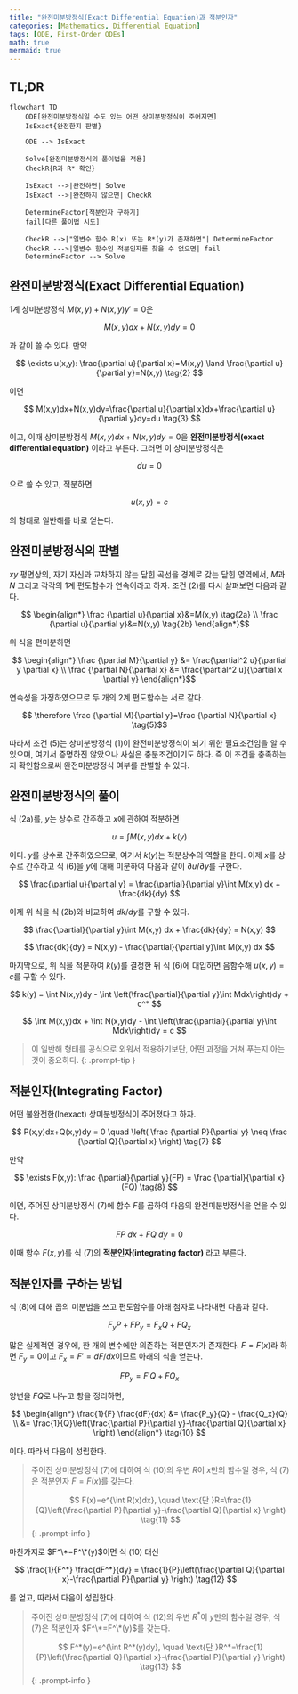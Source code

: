 ```yaml
---
title: "완전미분방정식(Exact Differential Equation)과 적분인자"
categories: [Mathematics, Differential Equation]
tags: [ODE, First-Order ODEs]
math: true
mermaid: true
---
```


## TL;DR
```mermaid
flowchart TD
	ODE[완전미분방정식일 수도 있는 어떤 상미분방정식이 주어지면]
	IsExact{완전한지 판별}

	ODE --> IsExact

	Solve[완전미분방정식의 풀이법을 적용]
	CheckR{R과 R* 확인}

	IsExact -->|완전하면| Solve
	IsExact -->|완전하지 않으면| CheckR

	DetermineFactor[적분인자 구하기]
	fail[다른 풀이법 시도]

	CheckR -->|"일변수 함수 R(x) 또는 R*(y)가 존재하면"| DetermineFactor
	CheckR --->|일변수 함수인 적분인자를 찾을 수 없으면| fail
	DetermineFactor --> Solve
```

## 완전미분방정식(Exact Differential Equation)
1계 상미분방정식 $M(x,y)+N(x,y)y'=0$은 

$$ M(x,y)dx+N(x,y)dy=0 \tag{1} $$

과 같이 쓸 수 있다. 만약 

$$ \exists u(x,y): \frac{\partial u}{\partial x}=M(x,y) \land \frac{\partial u}{\partial y}=N(x,y) \tag{2} $$

이면 

$$ M(x,y)dx+N(x,y)dy=\frac{\partial u}{\partial x}dx+\frac{\partial u}{\partial y}dy=du \tag{3} $$

이고, 이때 상미분방정식 $M(x,y)dx+N(x,y)dy=0$을 **완전미분방정식(exact differential equation)** 이라고 부른다. 그러면 이 상미분방정식은 

$$ du=0 $$

으로 쓸 수 있고, 적분하면 

$$ u(x,y)=c \tag{4} $$

의 형태로 일반해를 바로 얻는다.

## 완전미분방정식의 판별
$xy$ 평면상의, 자기 자신과 교차하지 않는 닫힌 곡선을 경계로 갖는 닫힌 영역에서, $M$과 $N$ 그리고 각각의 1계 편도함수가 연속이라고 하자. 조건 (2)를 다시 살펴보면 다음과 같다.

$$ \begin{align*}
\frac {\partial u}{\partial x}&=M(x,y) \tag{2a}
\\ \frac {\partial u}{\partial y}&=N(x,y) \tag{2b}
\end{align*}$$

위 식을 편미분하면 

$$ \begin{align*}
\frac {\partial M}{\partial y} &= \frac{\partial^2 u}{\partial y \partial x}
\\ \frac {\partial N}{\partial x} &= \frac{\partial^2 u}{\partial x \partial y}
\end{align*}$$

연속성을 가정하였으므로 두 개의 2계 편도함수는 서로 같다.

$$ \therefore \frac {\partial M}{\partial y}=\frac {\partial N}{\partial x} \tag{5}$$

따라서 조건 (5)는 상미분방정식 (1)이 완전미분방정식이 되기 위한 필요조건임을 알 수 있으며, 여기서 증명하진 않았으나 사실은 충분조건이기도 하다. 즉 이 조건을 충족하는지 확인함으로써 완전미분방정식 여부를 판별할 수 있다.

## 완전미분방정식의 풀이
식 (2a)를, $y$는 상수로 간주하고 $x$에 관하여 적분하면

$$ u = \int M(x,y) dx + k(y) \tag{6} $$

이다. $y$를 상수로 간주하였으므로, 여기서 $k(y)$는 적분상수의 역할을 한다. 이제 $x$를 상수로 간주하고 식 (6)을 $y$에 대해 미분하여 다음과 같이 $\partial u/\partial y$를 구한다.

$$ \frac{\partial u}{\partial y} = \frac{\partial}{\partial y}\int M(x,y) dx + \frac{dk}{dy} $$

이제 위 식을 식 (2b)와 비교하여 $dk/dy$를 구할 수 있다.

$$ \frac{\partial}{\partial y}\int M(x,y) dx + \frac{dk}{dy} = N(x,y) $$

$$ \frac{dk}{dy} = N(x,y) - \frac{\partial}{\partial y}\int M(x,y) dx $$

마지막으로, 위 식을 적분하여 $k(y)$를 결정한 뒤 식 (6)에 대입하면 음함수해 $u(x,y)=c$를 구할 수 있다.

$$ k(y) = \int N(x,y)dy - \int \left(\frac{\partial}{\partial y}\int Mdx\right)dy + c^* $$

$$ \int M(x,y)dx + \int N(x,y)dy - \int \left(\frac{\partial}{\partial y}\int Mdx\right)dy = c $$

> 이 일반해 형태를 공식으로 외워서 적용하기보단, 어떤 과정을 거쳐 푸는지 아는 것이 중요하다.
{: .prompt-tip }

## 적분인자(Integrating Factor)
어떤 불완전한(Inexact) 상미분방정식이 주어졌다고 하자.

$$ P(x,y)dx+Q(x,y)dy = 0 \quad \left( \frac {\partial P}{\partial y} \neq \frac {\partial Q}{\partial x} \right) \tag{7} $$

만약

$$ \exists F(x,y): \frac {\partial}{\partial y}(FP) = \frac {\partial}{\partial x}(FQ) \tag{8} $$

이면, 주어진 상미분방정식 (7)에 함수 $F$를 곱하여 다음의 완전미분방정식을 얻을 수 있다.

$$ FP\ dx+FQ\ dy = 0 \tag{9} $$

이때 함수 $F(x,y)$를 식 (7)의 **적분인자(integrating factor)** 라고 부른다.

## 적분인자를 구하는 방법
식 (8)에 대해 곱의 미분법을 쓰고 편도함수를 아래 첨자로 나타내면 다음과 같다.

$$ F_y P + FP_y = F_x Q + FQ_x $$

많은 실제적인 경우에, 한 개의 변수에만 의존하는 적분인자가 존재한다. $F=F(x)$라 하면 $F_y=0$이고 $F_x=F'=dF/dx$이므로 아래의 식을 얻는다.

$$ FP_y = F'Q + FQ_x $$

양변을 $FQ$로 나누고 항을 정리하면,

$$ \begin{align*}
\frac{1}{F} \frac{dF}{dx} &= \frac{P_y}{Q} - \frac{Q_x}{Q}
\\ &= \frac{1}{Q}\left(\frac{\partial P}{\partial y}-\frac{\partial Q}{\partial x} \right)
\end{align*} \tag{10} $$

이다. 따라서 다음이 성립한다.

> 주어진 상미분방정식 (7)에 대하여 식 (10)의 우변 $R$이 $x$만의 함수일 경우, 식 (7)은 적분인자 $F=F(x)$를 갖는다.
>
> $$ F(x)=e^{\int R(x)dx}, \quad \text{단 }R=\frac{1}{Q}\left(\frac{\partial P}{\partial y}-\frac{\partial Q}{\partial x} \right) \tag{11} $$
{: .prompt-info }

마찬가지로 $F^\*=F^\*(y)$이면 식 (10) 대신

$$ \frac{1}{F^*} \frac{dF^*}{dy} = \frac{1}{P}\left(\frac{\partial Q}{\partial x}-\frac{\partial P}{\partial y} \right) \tag{12} $$

를 얻고, 따라서 다음이 성립한다.

> 주어진 상미분방정식 (7)에 대하여 식 (12)의 우변 $R^*$이 $y$만의 함수일 경우, 식 (7)은 적분인자 $F^\*=F^\*(y)$를 갖는다.
>
> $$ F^*(y)=e^{\int R^*(y)dy}, \quad \text{단 }R^*=\frac{1}{P}\left(\frac{\partial Q}{\partial x}-\frac{\partial P}{\partial y} \right) \tag{13} $$
{: .prompt-info }

